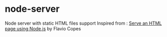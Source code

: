 # node-server
Node server with static HTML files support
Inspired from : [Serve an HTML page using Node.js](https://flaviocopes.com/node-serve-html-page/) by Flavio Copes
